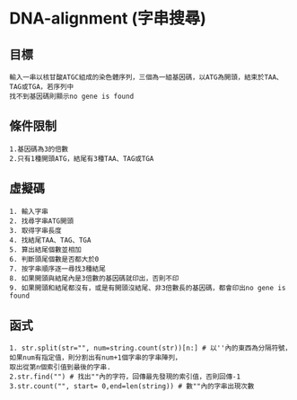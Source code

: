 # DNA-alignment (字串搜尋)

## 目標
    輸入一串以核甘酸ATGC組成的染色體序列，三個為一組基因碼，以ATG為開頭，結束於TAA、TAG或TGA，若序列中
    找不到基因碼則顯示no gene is found

## 條件限制
    1.基因碼為3的倍數
    2.只有1種開頭ATG，結尾有3種TAA、TAG或TGA
    
## 虛擬碼
    1. 輸入字串
    2. 找尋字串ATG開頭
    3. 取得字串長度
    4. 找結尾TAA、TAG、TGA
    5. 算出結尾個數並相加
    6. 判斷頭尾個數是否都大於0
    7. 按字串順序逐一尋找3種結尾
    8. 如果開頭與結尾內是3倍數的基因碼就印出，否則不印
    9. 如果開頭和結尾都沒有，或是有開頭沒結尾、非3倍數長的基因碼，都會印出no gene is found

## 函式
    1. str.split(str="", num=string.count(str))[n:] # 以''內的東西為分隔符號，如果num有指定值，則分割出有num+1個字串的字串陣列，
    取出從第n個索引值到最後的字串.
    2.str.find("") # 找出""內的字符，回傳最先發現的索引值，否則回傳-1
    3.str.count("", start= 0,end=len(string)) # 數""內的字串出現次數
